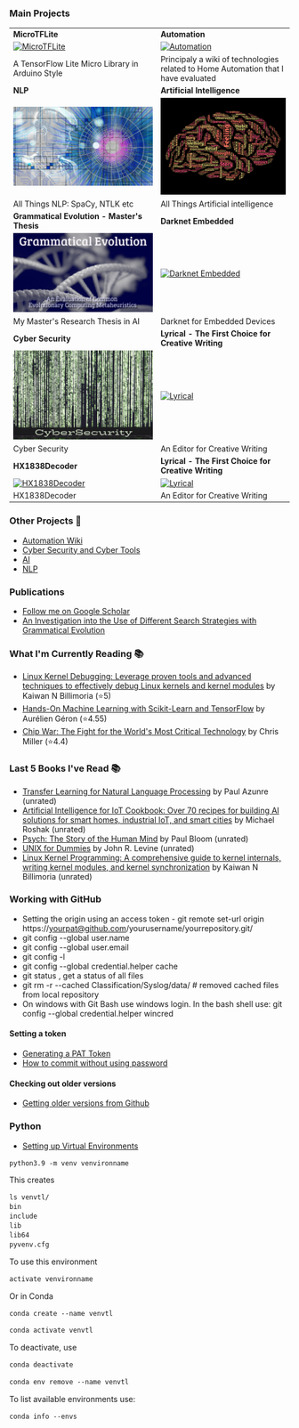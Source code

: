 ### Main Projects ###



|                           |                       |
| ----------------------------------- | ----------------------------------- |
| **MicroTFLite**                     |  **Automation**                     |
| [![MicroTFLite](https://github.com/user-attachments/assets/9c2bd0e8-b827-4340-9ab9-8c6f60741699)](https://github.com/johnosbb/MicroTFLite) | [![Automation](https://github.com/user-attachments/assets/9c9853d7-297f-4614-b642-c10fe6eff995)](https://github.com/johnosbb/Automation/wiki)  |
|        A TensorFlow Lite Micro Library in Arduino Style                                            | Principaly a wiki of technologies related to Home Automation that I have evaluated |
| **NLP**                              | **Artificial Intelligence**          |
| [![NLP](https://github.com/johnosbb/johnosbb/blob/main/network-8276891_1920.jpg)](https://github.com/johnosbb/NLP) | [![AI](https://github.com/johnosbb/johnosbb/blob/main/mind-544404_1280.png)](https://github.com/johnosbb/Artificial-intelligence) |
| All Things NLP: SpaCy, NTLK etc         | All Things Artificial intelligence          |
| **Grammatical Evolution - Master's Thesis** | **Darknet Embedded** |
| [![Thesis](https://github.com/johnosbb/Grammatical-Evolution/blob/main/ga.png)](https://github.com/johnosbb/Grammatical-Evolution) | [![Darknet Embedded](https://github.com/user-attachments/assets/e40d842b-38df-492a-8290-d5111e2a1074)](https://github.com/johnosbb/darknet_embedded) |
| My Master's Research Thesis in AI      | Darknet for Embedded Devices     |
| **Cyber Security** | **Lyrical - The First Choice for Creative Writing**  |
| [![Cyber Security](https://github.com/johnosbb/CyberTools/blob/main/CyberSecurity.jpg)](https://github.com/johnosbb/CyberTools/blob/main/README.md) | [![Lyrical](https://github.com/johnosbb/Lyrical/blob/main/Lyrical.png)](https://github.com/johnosbb/Lyrical) |
| Cyber Security      |  An Editor for Creative Writing    |
| **HX1838Decoder** | **Lyrical - The First Choice for Creative Writing**  |
| [![HX1838Decoder](https://github.com/johnosbb/hx1838decoder/resources/promotionImage.png)](https://github.com/johnosbb/hx1838decoder/blob/main/README.md) | [![Lyrical](https://github.com/johnosbb/Lyrical/blob/main/Lyrical.png)](https://github.com/johnosbb/Lyrical) |
| HX1838Decoder      |  An Editor for Creative Writing    |




### Other Projects 🔭

 - [Automation Wiki](https://github.com/johnosbb/Automation)
 - [Cyber Security and Cyber Tools](https://github.com/johnosbb/CyberTools)
 - [AI](https://github.com/johnosbb/Artificial-intelligence)
 - [NLP](https://github.com/johnosbb/NLP)

   
### Publications
- [Follow me on Google Scholar](https://scholar.google.com/citations?user=JLblTiIAAAAJ&hl=en&oi=sra)
- [An Investigation into the Use of Different Search Strategies with Grammatical Evolution](https://link.springer.com/chapter/10.1007/3-540-45984-7_26)

### What I'm Currently Reading 📚
<!-- GOODREADS-LIST:START -->
- [Linux Kernel Debugging: Leverage proven tools and advanced techniques to effectively debug Linux kernels and kernel modules](https://www.goodreads.com/review/show/5894761870?utm_medium=api&utm_source=rss) by Kaiwan N Billimoria (⭐️5)
- [Hands-On Machine Learning with Scikit-Learn and TensorFlow](https://www.goodreads.com/review/show/4617796276?utm_medium=api&utm_source=rss) by Aurélien Géron (⭐️4.55)
- [Chip War: The Fight for the World's Most Critical Technology](https://www.goodreads.com/review/show/5672653225?utm_medium=api&utm_source=rss) by Chris   Miller (⭐️4.4)
<!-- GOODREADS-LIST:END -->

### Last 5 Books I've Read 📚
<!-- GOODREADS-READ-LIST:START -->
- [Transfer Learning for Natural Language Processing](https://www.goodreads.com/review/show/6403743131?utm_medium=api&utm_source=rss) by Paul Azunre (unrated)
- [Artificial Intelligence for IoT Cookbook: Over 70 recipes for building AI solutions for smart homes, industrial IoT, and smart cities](https://www.goodreads.com/review/show/6086041284?utm_medium=api&utm_source=rss) by Michael Roshak (unrated)
- [Psych: The Story of the Human Mind](https://www.goodreads.com/review/show/5516554930?utm_medium=api&utm_source=rss) by Paul Bloom (unrated)
- [UNIX for Dummies](https://www.goodreads.com/review/show/4709140028?utm_medium=api&utm_source=rss) by John R. Levine (unrated)
- [Linux Kernel Programming: A comprehensive guide to kernel internals, writing kernel modules, and kernel synchronization](https://www.goodreads.com/review/show/5894762742?utm_medium=api&utm_source=rss) by Kaiwan N Billimoria (unrated)
<!-- GOODREADS-READ-LIST:END -->

<!--
**johnosbb/johnosbb** is a ✨ _special_ ✨ repository because its `README.md` (this file) appears on your GitHub profile.

Here are some ideas to get you started:

- 🔭 I’m currently working on ...
- 🌱 I’m currently learning ...
- 👯 I’m looking to collaborate on ...
- 🤔 I’m looking for help with ...
- 💬 Ask me about ...
- 📫 How to reach me: ...
- 😄 Pronouns: ...
- ⚡ Fun fact: ...
-->


### Working with GitHub
* Setting the origin using an access token - git remote set-url origin https://yourpat@github.com/yourusername/yourrepository.git/
* git config --global user.name <yourname>
* git config --global user.email <your email>
* git config -l
* git config --global credential.helper cache
* git status , get a status of all files
* git rm -r --cached Classification/Syslog/data/ # removed cached files from local repository
* On windows with Git Bash use windows login. In the bash shell use:  git config --global credential.helper wincred
    
#### Setting a token
- [Generating a PAT Token](https://github.com/settings/tokens/)
- [How to commit without using password](https://levelup.gitconnected.com/fix-password-authentication-github-3395e579ce74)    
  
    
 #### Checking out older versions
 - [Getting older versions from Github](https://githowto.com/getting_old_versions)

### Python

- [Setting up Virtual Environments](https://www.youtube.com/watch?v=KxvKCSwlUv8)

```txt
python3.9 -m venv venvironname
```
This creates

```txt
ls venvtl/
bin
include
lib
lib64
pyvenv.cfg
```

To use this environment

```txt
activate venvironname
```

Or in Conda

```txt
conda create --name venvtl
```

```txt
conda activate venvtl
```

To deactivate, use 

```txt
conda deactivate
```

```txt
conda env remove --name venvtl
```

To list available environments use:

```txt
conda info --envs
```
